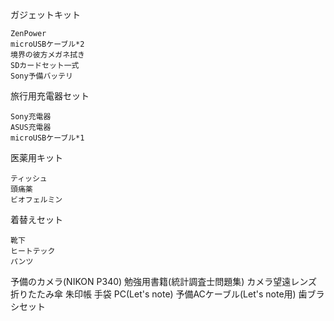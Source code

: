 ガジェットキット

    ZenPower
    microUSBケーブル*2
    境界の彼方メガネ拭き
    SDカードセット一式
    Sony予備バッテリ

旅行用充電器セット

    Sony充電器
    ASUS充電器
    microUSBケーブル*1

医薬用キット

    ティッシュ
    頭痛薬
    ビオフェルミン

着替えセット

    靴下
    ヒートテック
    パンツ

予備のカメラ(NIKON P340)
勉強用書籍(統計調査士問題集)
カメラ望遠レンズ
折りたたみ傘
朱印帳
手袋
PC(Let's note)
予備ACケーブル(Let's note用)
歯ブラシセット
